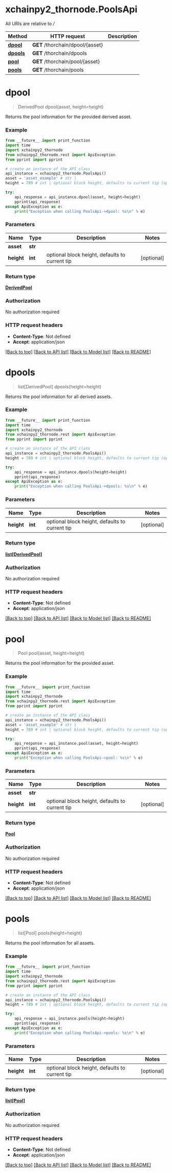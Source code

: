 # xchainpy2_thornode.PoolsApi

All URIs are relative to */*

Method | HTTP request | Description
------------- | ------------- | -------------
[**dpool**](PoolsApi.md#dpool) | **GET** /thorchain/dpool/{asset} | 
[**dpools**](PoolsApi.md#dpools) | **GET** /thorchain/dpools | 
[**pool**](PoolsApi.md#pool) | **GET** /thorchain/pool/{asset} | 
[**pools**](PoolsApi.md#pools) | **GET** /thorchain/pools | 

# **dpool**
> DerivedPool dpool(asset, height=height)



Returns the pool information for the provided derived asset.

### Example
```python
from __future__ import print_function
import time
import xchainpy2_thornode
from xchainpy2_thornode.rest import ApiException
from pprint import pprint

# create an instance of the API class
api_instance = xchainpy2_thornode.PoolsApi()
asset = 'asset_example' # str | 
height = 789 # int | optional block height, defaults to current tip (optional)

try:
    api_response = api_instance.dpool(asset, height=height)
    pprint(api_response)
except ApiException as e:
    print("Exception when calling PoolsApi->dpool: %s\n" % e)
```

### Parameters

Name | Type | Description  | Notes
------------- | ------------- | ------------- | -------------
 **asset** | **str**|  | 
 **height** | **int**| optional block height, defaults to current tip | [optional] 

### Return type

[**DerivedPool**](DerivedPool.md)

### Authorization

No authorization required

### HTTP request headers

 - **Content-Type**: Not defined
 - **Accept**: application/json

[[Back to top]](#) [[Back to API list]](../README.md#documentation-for-api-endpoints) [[Back to Model list]](../README.md#documentation-for-models) [[Back to README]](../README.md)

# **dpools**
> list[DerivedPool] dpools(height=height)



Returns the pool information for all derived assets.

### Example
```python
from __future__ import print_function
import time
import xchainpy2_thornode
from xchainpy2_thornode.rest import ApiException
from pprint import pprint

# create an instance of the API class
api_instance = xchainpy2_thornode.PoolsApi()
height = 789 # int | optional block height, defaults to current tip (optional)

try:
    api_response = api_instance.dpools(height=height)
    pprint(api_response)
except ApiException as e:
    print("Exception when calling PoolsApi->dpools: %s\n" % e)
```

### Parameters

Name | Type | Description  | Notes
------------- | ------------- | ------------- | -------------
 **height** | **int**| optional block height, defaults to current tip | [optional] 

### Return type

[**list[DerivedPool]**](DerivedPool.md)

### Authorization

No authorization required

### HTTP request headers

 - **Content-Type**: Not defined
 - **Accept**: application/json

[[Back to top]](#) [[Back to API list]](../README.md#documentation-for-api-endpoints) [[Back to Model list]](../README.md#documentation-for-models) [[Back to README]](../README.md)

# **pool**
> Pool pool(asset, height=height)



Returns the pool information for the provided asset.

### Example
```python
from __future__ import print_function
import time
import xchainpy2_thornode
from xchainpy2_thornode.rest import ApiException
from pprint import pprint

# create an instance of the API class
api_instance = xchainpy2_thornode.PoolsApi()
asset = 'asset_example' # str | 
height = 789 # int | optional block height, defaults to current tip (optional)

try:
    api_response = api_instance.pool(asset, height=height)
    pprint(api_response)
except ApiException as e:
    print("Exception when calling PoolsApi->pool: %s\n" % e)
```

### Parameters

Name | Type | Description  | Notes
------------- | ------------- | ------------- | -------------
 **asset** | **str**|  | 
 **height** | **int**| optional block height, defaults to current tip | [optional] 

### Return type

[**Pool**](Pool.md)

### Authorization

No authorization required

### HTTP request headers

 - **Content-Type**: Not defined
 - **Accept**: application/json

[[Back to top]](#) [[Back to API list]](../README.md#documentation-for-api-endpoints) [[Back to Model list]](../README.md#documentation-for-models) [[Back to README]](../README.md)

# **pools**
> list[Pool] pools(height=height)



Returns the pool information for all assets.

### Example
```python
from __future__ import print_function
import time
import xchainpy2_thornode
from xchainpy2_thornode.rest import ApiException
from pprint import pprint

# create an instance of the API class
api_instance = xchainpy2_thornode.PoolsApi()
height = 789 # int | optional block height, defaults to current tip (optional)

try:
    api_response = api_instance.pools(height=height)
    pprint(api_response)
except ApiException as e:
    print("Exception when calling PoolsApi->pools: %s\n" % e)
```

### Parameters

Name | Type | Description  | Notes
------------- | ------------- | ------------- | -------------
 **height** | **int**| optional block height, defaults to current tip | [optional] 

### Return type

[**list[Pool]**](Pool.md)

### Authorization

No authorization required

### HTTP request headers

 - **Content-Type**: Not defined
 - **Accept**: application/json

[[Back to top]](#) [[Back to API list]](../README.md#documentation-for-api-endpoints) [[Back to Model list]](../README.md#documentation-for-models) [[Back to README]](../README.md)

